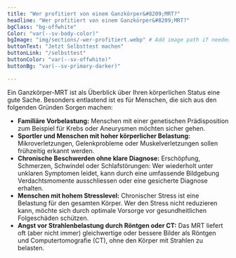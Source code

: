 ```yaml
---
title: "Wer profitiert von einem Ganzkörper&#8209;MRT?"
headline: "Wer profitiert von einem Ganzkörper&#8209;MRT?"
bgClass: "bg-offwhite"
Color: "var(--sv-body-color)"
bgImage: "img/sections/-wer-profitiert.webp" # Add image path if needed
buttonText: "Jetzt Selbsttest machen"
buttonLink: "/selbsttest"
buttonColor: "var(--sv-offwhite)"
buttonBg: "var(--sv-primary-darker)"

---
```


Ein Ganzkörper-MRT ist als Überblick über Ihren körperlichen Status eine gute Sache. Besonders entlastend ist es für Menschen, die sich aus den folgenden Gründen Sorgen machen:

- **Familiäre Vorbelastung:** Menschen mit einer genetischen Prädisposition zum Beispiel für Krebs oder Aneurysmen möchten sicher gehen.
- **Sportler und Menschen mit hoher körperlicher Belastung:** Mikroverletzungen, Gelenkprobleme oder Muskelverletzungen sollen frühzeitig erkannt werden.
- **Chronische Beschwerden ohne klare Diagnose:** Erschöpfung, Schmerzen, Schwindel oder Schlafstörungen: Wer wiederholt unter unklaren Symptomen leidet, kann durch eine umfassende Bildgebung Verdachtsmomente ausschliessen oder eine gesicherte Diagnose erhalten.
- **Menschen mit hohem Stresslevel:** Chronischer Stress ist eine Belastung für den gesamten Körper. Wer den Stress nicht reduzieren kann, möchte sich durch optimale Vorsorge vor gesundheitlichen Folgeschäden schützen.
- **Angst vor Strahlenbelastung durch Röntgen oder CT:** Das MRT liefert oft (aber nicht immer) gleichwertige oder bessere Bilder als Röntgen und Computertomografie (CT), ohne den Körper mit Strahlen zu belasten.
